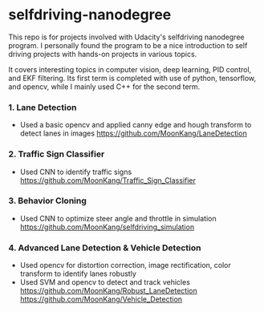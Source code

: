 # selfdriving-nanodegree

This repo is for projects involved with Udacity's selfdriving nanodegree program. I personally found the program to be a nice introduction to self driving projects with hands-on projects in various topics.

It covers interesting topics in computer vision, deep learning, PID control, and EKF filtering.
Its first term is completed with use of python, tensorflow, and opencv, while I mainly used C++ for the second term.

### 1. Lane Detection
* Used a basic opencv and applied canny edge and hough transform to detect lanes in images
https://github.com/MoonKang/LaneDetection

### 2. Traffic Sign Classifier
* Used CNN to identify traffic signs \
https://github.com/MoonKang/Traffic_Sign_Classifier

### 3. Behavior Cloning
* Used CNN to optimize steer angle and throttle in simulation\
https://github.com/MoonKang/selfdriving_simulation

### 4. Advanced Lane Detection & Vehicle Detection
* Used opencv for distortion correction, image rectification, color transform to identify lanes robustly
* Used SVM and opencv to detect and track vehicles\
https://github.com/MoonKang/Robust_LaneDetection \
https://github.com/MoonKang/Vehicle_Detection
